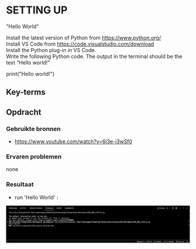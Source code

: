 # SETTING UP

"Hello World"

Install the latest version of Python from https://www.python.org/ <br>
Install VS Code from https://code.visualstudio.com/download <br>
Install the Python plug-in in VS Code. <br>
Write the following Python code. The output in the terminal should be the text “Hello world!” <br>

print("Hello world!") <br>

## Key-terms


## Opdracht
### Gebruikte bronnen

- https://www.youtube.com/watch?v=6i3e-j3wSf0


### Ervaren problemen
none

### Resultaat

- run 'Hello World' :


![Alt text](<run Hello World.png>)